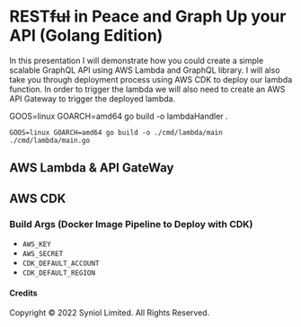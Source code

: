 # REST~~ful~~ in Peace and Graph Up your API __(Golang Edition)__
In this presentation I will demonstrate how you could create 
a simple scalable GraphQL API using AWS Lambda and GraphQL 
library. I will also take you through deployment process using 
AWS CDK to deploy our lambda function. In order to trigger the 
lambda we will also need to create an AWS API Gateway to trigger 
the deployed lambda.


GOOS=linux GOARCH=amd64 go build -o lambdaHandler .

`GOOS=linux GOARCH=amd64 go build -o ./cmd/lambda/main ./cmd/lambda/main.go`


## AWS Lambda & API GateWay


## AWS CDK


### Build Args (Docker Image Pipeline to Deploy with CDK)
* `AWS_KEY`
* `AWS_SECRET`
* `CDK_DEFAULT_ACCOUNT`
* `CDK_DEFAULT_REGION`



#### Credits
Copyright &copy; 2022 Syniol Limited. All Rights Reserved.
